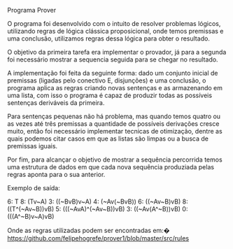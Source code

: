 Programa Prover

O programa foi desenvolvido com o intuito de resolver problemas lógicos, utilizando regras de lógica clássica proposicional, onde temos premissas e uma conclusão, utilizamos regras dessa lógica para obter o resultado.

O objetivo da primeira tarefa era implementar o provador, já para a segunda foi necessário mostrar a sequencia seguida para se chegar no resultado.

A implementação foi feita da seguinte forma: dado um conjunto inicial de premissas (ligadas pelo conectivo E, disjunções) e uma conclusão, o programa aplica as regras criando novas sentenças e as armazenando em uma lista, com isso o programa é capaz de produzir todas as possíveis sentenças deriváveis da primeira.

Para sentenças pequenas não há problema, mas quando temos quatro ou as vezes até três premissas a quantidade de possíveis derivações cresce muito, então foi necessário implementar tecnicas de otimização, dentre as quais podemos citar casos em que as listas são limpas ou a busca de premissas iguais.

Por fim, para alcançar o objetivo de mostrar a sequência percorrida temos uma estrutura de dados em que cada nova sequência produziada pelas regras aponta para o sua anterior.

Exemplo de saída:

6: T 
8: (Tv~A) 
3: ((~BvB)v~A) 
4: (~Av(~BvB)) 
6: ((~Av~B)vB) 
8: ((T^(~Av~B))vB) 
5: (((~AvA)^(~Av~B))vB) 
3: ((~Av(A^~B))vB) 
0: (((A^~B)v~A)vB) 

Onde as regras utilizadas podem ser encontradas em:�
https://github.com/felipehogrefe/prover1/blob/master/src/rules
